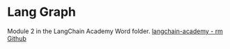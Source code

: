# Lang Graph

Module 2 in the LangChain Academy Word folder.
[langchain-academy - rm Github](https://github.com/raheelam98/LangGraph/tree/main/langchain-academy)
